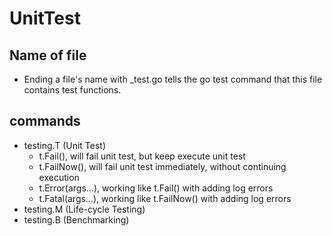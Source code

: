 # UnitTest

## Name of file
* Ending a file's name with _test.go tells the go test command that this file contains test functions.

## commands
* testing.T (Unit Test)
  * t.Fail(), will fail unit test, but keep execute unit test
  * t.FailNow(), will fail unit test immediately, without continuing execution
  * t.Error(args…), working like t.Fail() with adding log errors
  * t.Fatal(args…), working like t.FailNow() with adding log errors 
* testing.M (Life-cycle Testing)
* testing.B (Benchmarking)

